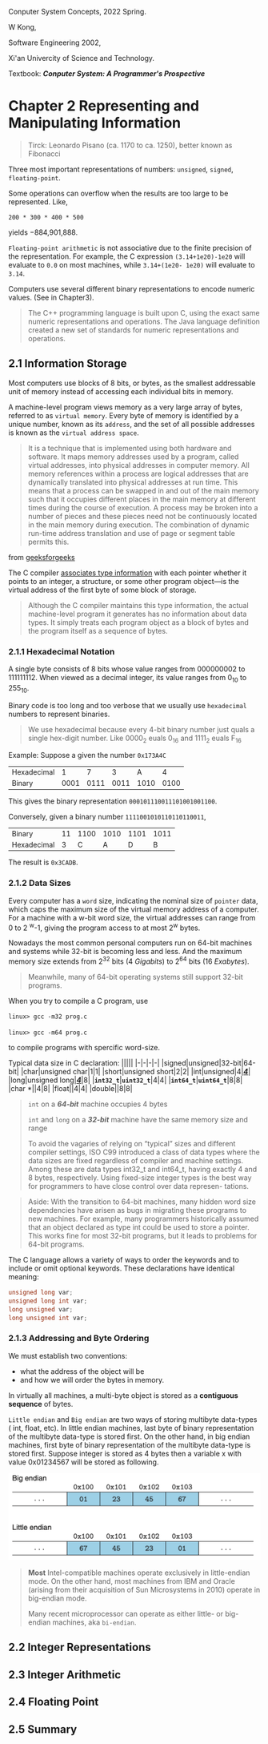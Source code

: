 Conputer System Concepts, 2022 Spring.

W Kong,

Software Engineering 2002,

Xi'an Univercity of Science and Technology.

Textbook: ***Conputer System: A Programmer's Prospective***

# Chapter 2 Representing and Manipulating Information
> Tirck: Leonardo Pisano (ca. 1170 to ca. 1250), better known as Fibonacci


Three most important representations of numbers: `unsigned`, `signed`, `floating-point`.

Some operations can overflow when the results are too large to be represented. Like, 
```
200 * 300 * 400 * 500
```
yields −884,901,888.

`Floating-point arithmetic` is not associative due to the finite precision of the representation.
For example, the C expression `(3.14+1e20)-1e20` will evaluate to `0.0` on most machines, while `3.14+(1e20- 1e20)` will evaluate to `3.14`. 

Computers use several different binary representations to encode numeric values. (See in Chapter3).

> The C++ programming language is built upon C, using the exact same numeric representations and operations. The Java language definition created a new set of standards for numeric representations and operations.


## 2.1 Information Storage

 Most computers use blocks of 8 bits, or bytes, as the smallest addressable unit of memory instead of accessing each individual bits in memory.

A machine-level program views memory as a very large array of bytes, referred to as `virtual memory`. Every byte of memory is identified by a unique number, known as its `address`, and the set of all possible addresses is known as the `virtual address space`.

>It is a technique that is implemented using both hardware and software. It maps memory addresses used by a program, called virtual addresses, into physical addresses in computer memory. All memory references within a process are logical addresses that are dynamically translated into physical addresses at run time. This means that a process can be swapped in and out of the main memory such that it occupies different places in the main memory at different times during the course of execution. A process may be broken into a number of pieces and these pieces need not be continuously located in the main memory during execution. The combination of dynamic run-time address translation and use of page or segment table permits this. 

from [geeksforgeeks](https://www.geeksforgeeks.org/virtual-memory-in-operating-system/?ref=gcse)

The C compiler <u>associates type information</u> with each pointer whether it points to an integer, a structure, or some other program object—is the virtual address of the first byte of some block of storage.

> Although the C compiler maintains this type information, the actual machine-level program it generates has no information about data types. It simply treats each program object as a block of bytes and the program itself as a sequence of bytes.

### 2.1.1 Hexadecimal Notation

A single byte consists of 8 bits whose value ranges from 000000002 to 111111112. When viewed as a decimal integer, its value ranges from 0<sub>10</sub> to 255<sub>10</sub>.

Binary code is too long and too verbose that we usually use `hexadecimal` numbers to represent binaries.

> We use hexadecimal because every 4-bit binary number just quals a single hex-digit number. Like 0000<sub>2</sub> euals 0<sub>16</sub> and 1111<sub>2</sub> euals F<sub>16</sub> 

Example:
Suppose a given the number `0x173A4C`

|||||||
|-|-|-|-|-|-|
|Hexadecimal|1|7|3|A|4|C|
|Binary| 0001| 0111 |0011 |1010 |0100 |1100|

This gives the binary representation `000101110011101001001100`.

Conversely, given a binary number `1111001010110110110011`,

|||||||
|-|-|-|-|-|-|
|Binary |11 |1100 |1010 |1101| 1011 |0011|
|Hexadecimal| 3| C |A |D |B |3|

The result is `0x3CADB`.

### 2.1.2 Data Sizes

Every computer has a `word` size, indicating the nominal size of `pointer` data, which caps the maximum size of the virtual memory address of a computer. For a machine with a w-bit word size, the virtual addresses can range from 0 to 2 <sup>w</sup>-1, giving the program access to at most 2<sup>w</sup> bytes.

Nowadays the most common personal computers run on  64-bit machines and systems while 32-bit is becoming less and less. And the maximum memory size extends from 2<sup>32</sup> bits (4 *Gigabits*) to 2<sup>64</sup> bits (16 *Exabytes*).

> Meanwhile, many of 64-bit operating systems still support 32-bit programs.

When you try to compile a C program, use
```cml
linux> gcc -m32 prog.c

linux> gcc -m64 prog.c

```
to compile programs with spercific word-size.

Typical data size in C declaration:
|||||
|-|-|-|-|
|signed|unsigned|32-bit|64-bit|
|char|unsigned char|1|1|
|short|unsigned short|2|2|
|int|unsigned|4|<u>***4***</u>|
|long|unsigned long|<u>***4***</u>|8|
|**`int32_t`**|**`uint32_t`**|4|4|
|**`int64_t`**|**`uint64_t`**|8|8|
|char *||4|8|
|float||4|4|
|double||8|8|

> `int` on a ***64-bit*** machine occupies 4 bytes
> 
> `int` and `long` on a ***32-bit*** machine have the same memory size and range
> 
> To avoid the vagaries of relying on “typical” sizes and different compiler settings, ISO C99 introduced a class of data types where the data sizes are fixed regardless of compiler and machine settings. Among these are data types int32_t and int64_t, having exactly 4 and 8 bytes, respectively. Using fixed-size integer types is the best way for programmers to have close control over data represen- tations.

> Aside: With the transition to 64-bit machines, many hidden word size dependencies have arisen as bugs in migrating these programs to new machines. For example, many programmers historically assumed that an object declared as type int could be used to store a pointer. This works fine for most 32-bit programs, but it leads to problems for 64-bit programs.


The C language allows a variety of ways to order the keywords and to include or omit optional keywords. These declarations have identical meaning:
```c
unsigned long var;
unsigned long int var;
long unsigned var;
long unsigned int var;
```

### 2.1.3 Addressing and Byte Ordering

 We must establish two conventions: 
 - what the address of the object will be
 - and how we will order the bytes in memory.

In virtually all machines, a multi-byte object is stored as a **contiguous sequence** of bytes.

`Little endian` and `Big endian` are two ways of storing multibyte data-types ( int, float, etc). In little endian machines, last byte of binary representation of the multibyte data-type is stored first. On the other hand, in big endian machines, first byte of binary representation of the multibyte data-type is stored first. 
Suppose integer is stored as 4 bytes then a variable x with value 0x01234567 will be stored as following.

![endian](./../src/1081648042029_.pic.jpg)

> **Most** Intel-compatible machines operate exclusively in little-endian mode. On the other hand, most machines from IBM and Oracle (arising from their acquisition of Sun Microsystems in 2010) operate in big-endian mode.
> 
> Many recent microprocessor can operate as either little- or big-endian machines, aka `bi-endian`.


## 2.2 Integer Representations 
## 2.3 Integer Arithmetic 
## 2.4 Floating Point 
## 2.5 Summary